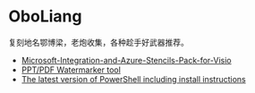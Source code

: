# OboLiang
复刻地名鄂博梁，老炮收集，各种趁手好武器推荐。

* [Microsoft-Integration-and-Azure-Stencils-Pack-for-Visio](https://github.com/sandroasp/Microsoft-Integration-and-Azure-Stencils-Pack-for-Visio/releases/tag/7.0.0)
* [PPT/PDF Watermarker tool](https://github.com/ChangweiZhang/DeliveryToolkit/releases/tag/1.0.0)
* [The latest version of PowerShell including install instructions](https://github.com/PowerShell/PowerShell)
